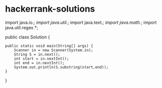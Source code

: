 # hackerrank-solutions
import java.io.*;
import java.util.*;
import java.text.*;
import java.math.*;
import java.util.regex.*;

public class Solution {

    public static void main(String[] args) {
        Scanner in = new Scanner(System.in);
        String S = in.next();
        int start = in.nextInt();
        int end = in.nextInt();
        System.out.println(S.substring(start,end));
    }
}


